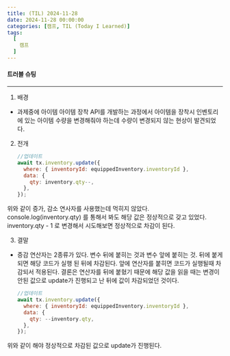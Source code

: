 ```yaml
---
title: (TIL) 2024-11-28
date: 2024-11-28 00:00:00
categories: [캠프, TIL (Today I Learned)]
tags:
  [
    캠프
  ]
---
```


#### 트러블 슈팅
---

1. 배경 
  - 과제중에 아이템 아이템 장착 API를 개발하는 과정에서 아이템을 장착시 인벤토리에 있는 아이템 수량을 변경해줘야 하는데 수량이 변경되지 않는 현상이 발견되었다.  
      
2. 전개  
    ```javascript
    //업데이트
    await tx.inventory.update({
      where: { inventoryId: equippedInventory.inventoryId },
      data: {
        qty: inventory.qty--,
      },
    });
    ```  
  위와 같이 증가, 감소 연사자를 사용했는데 먹히지 않았다. console.log(inventory.qty) 를 통해서 봐도 해당 값은 정상적으로 갖고 있었다. inventory.qty - 1 로 변경해서 시도해보면 정상적으로 차감이 된다.

3. 결말  
  - 증감 연산자는 2종류가 있다. 변수 뒤에 붙히는 것과 변수 앞에 붙히는 것. 뒤에 붙게되면 해당 코드가 실행 된 뒤에 차감된다. 앞에 연산자를 붙히면 코드가 실행될때 차감되서 적용된다. 결론은 연산자를 뒤에 붙혔기 때문에 해당 값을 읽을 때는 변경이 안된 값으로 update가 진행되고 난 뒤에 값이 차감되었던 것이다. 

    ```javascript
    //업데이트
    await tx.inventory.update({
      where: { inventoryId: equippedInventory.inventoryId },
      data: {
        qty: --inventory.qty,
      },
    });
    ```  

  위와 같이 해야 정상적으로 차감된 값으로 update가 진행된다. 


  

